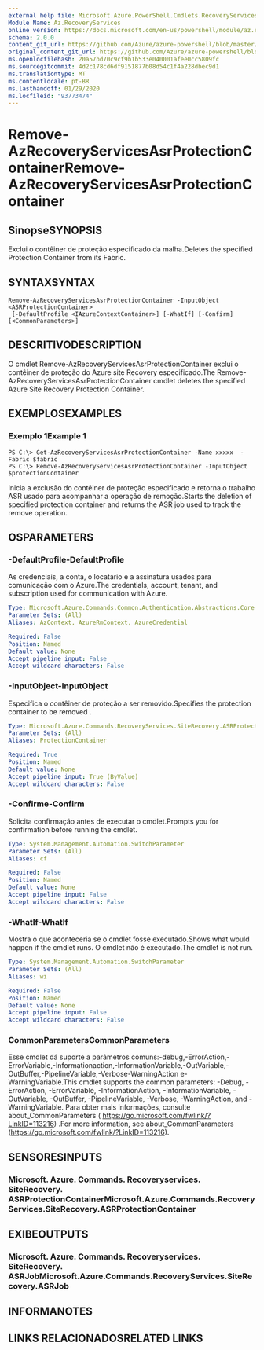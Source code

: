 ```yaml
---
external help file: Microsoft.Azure.PowerShell.Cmdlets.RecoveryServices.SiteRecovery.dll-Help.xml
Module Name: Az.RecoveryServices
online version: https://docs.microsoft.com/en-us/powershell/module/az.recoveryservices/remove-azrecoveryservicesasrprotectioncontainer
schema: 2.0.0
content_git_url: https://github.com/Azure/azure-powershell/blob/master/src/RecoveryServices/RecoveryServices/help/Remove-AzRecoveryServicesAsrProtectionContainer.md
original_content_git_url: https://github.com/Azure/azure-powershell/blob/master/src/RecoveryServices/RecoveryServices/help/Remove-AzRecoveryServicesAsrProtectionContainer.md
ms.openlocfilehash: 20a57bd70c9cf9b1b533e040001afee0cc5809fc
ms.sourcegitcommit: 4d2c178cd6df9151877b08d54c1f4a228dbec9d1
ms.translationtype: MT
ms.contentlocale: pt-BR
ms.lasthandoff: 01/29/2020
ms.locfileid: "93773474"
---
```

# <span data-ttu-id="0517e-101">Remove-AzRecoveryServicesAsrProtectionContainer</span><span class="sxs-lookup"><span data-stu-id="0517e-101">Remove-AzRecoveryServicesAsrProtectionContainer</span></span>

## <span data-ttu-id="0517e-102">Sinopse</span><span class="sxs-lookup"><span data-stu-id="0517e-102">SYNOPSIS</span></span>
<span data-ttu-id="0517e-103">Exclui o contêiner de proteção especificado da malha.</span><span class="sxs-lookup"><span data-stu-id="0517e-103">Deletes the specified Protection Container from its Fabric.</span></span>

## <span data-ttu-id="0517e-104">SYNTAX</span><span class="sxs-lookup"><span data-stu-id="0517e-104">SYNTAX</span></span>

```
Remove-AzRecoveryServicesAsrProtectionContainer -InputObject <ASRProtectionContainer>
 [-DefaultProfile <IAzureContextContainer>] [-WhatIf] [-Confirm] [<CommonParameters>]
```

## <span data-ttu-id="0517e-105">DESCRITIVO</span><span class="sxs-lookup"><span data-stu-id="0517e-105">DESCRIPTION</span></span>
<span data-ttu-id="0517e-106">O cmdlet Remove-AzRecoveryServicesAsrProtectionContainer exclui o contêiner de proteção do Azure site Recovery especificado.</span><span class="sxs-lookup"><span data-stu-id="0517e-106">The Remove-AzRecoveryServicesAsrProtectionContainer cmdlet deletes the specified Azure Site Recovery Protection Container.</span></span>

## <span data-ttu-id="0517e-107">EXEMPLOS</span><span class="sxs-lookup"><span data-stu-id="0517e-107">EXAMPLES</span></span>

### <span data-ttu-id="0517e-108">Exemplo 1</span><span class="sxs-lookup"><span data-stu-id="0517e-108">Example 1</span></span>
```
PS C:\> Get-AzRecoveryServicesAsrProtectionContainer -Name xxxxx  -Fabric $fabric
PS C:\> Remove-AzRecoveryServicesAsrProtectionContainer -InputObject $protectionContainer
```

<span data-ttu-id="0517e-109">Inicia a exclusão do contêiner de proteção especificado e retorna o trabalho ASR usado para acompanhar a operação de remoção.</span><span class="sxs-lookup"><span data-stu-id="0517e-109">Starts the deletion of specified protection container and returns the ASR job used to track the remove operation.</span></span>

## <span data-ttu-id="0517e-110">OS</span><span class="sxs-lookup"><span data-stu-id="0517e-110">PARAMETERS</span></span>

### <span data-ttu-id="0517e-111">-DefaultProfile</span><span class="sxs-lookup"><span data-stu-id="0517e-111">-DefaultProfile</span></span>
<span data-ttu-id="0517e-112">As credenciais, a conta, o locatário e a assinatura usados para comunicação com o Azure.</span><span class="sxs-lookup"><span data-stu-id="0517e-112">The credentials, account, tenant, and subscription used for communication with Azure.</span></span>

```yaml
Type: Microsoft.Azure.Commands.Common.Authentication.Abstractions.Core.IAzureContextContainer
Parameter Sets: (All)
Aliases: AzContext, AzureRmContext, AzureCredential

Required: False
Position: Named
Default value: None
Accept pipeline input: False
Accept wildcard characters: False
```

### <span data-ttu-id="0517e-113">-InputObject</span><span class="sxs-lookup"><span data-stu-id="0517e-113">-InputObject</span></span>
<span data-ttu-id="0517e-114">Especifica o contêiner de proteção a ser removido.</span><span class="sxs-lookup"><span data-stu-id="0517e-114">Specifies the protection container to be removed .</span></span>

```yaml
Type: Microsoft.Azure.Commands.RecoveryServices.SiteRecovery.ASRProtectionContainer
Parameter Sets: (All)
Aliases: ProtectionContainer

Required: True
Position: Named
Default value: None
Accept pipeline input: True (ByValue)
Accept wildcard characters: False
```

### <span data-ttu-id="0517e-115">-Confirme</span><span class="sxs-lookup"><span data-stu-id="0517e-115">-Confirm</span></span>
<span data-ttu-id="0517e-116">Solicita confirmação antes de executar o cmdlet.</span><span class="sxs-lookup"><span data-stu-id="0517e-116">Prompts you for confirmation before running the cmdlet.</span></span>

```yaml
Type: System.Management.Automation.SwitchParameter
Parameter Sets: (All)
Aliases: cf

Required: False
Position: Named
Default value: None
Accept pipeline input: False
Accept wildcard characters: False
```

### <span data-ttu-id="0517e-117">-WhatIf</span><span class="sxs-lookup"><span data-stu-id="0517e-117">-WhatIf</span></span>
<span data-ttu-id="0517e-118">Mostra o que aconteceria se o cmdlet fosse executado.</span><span class="sxs-lookup"><span data-stu-id="0517e-118">Shows what would happen if the cmdlet runs.</span></span>
<span data-ttu-id="0517e-119">O cmdlet não é executado.</span><span class="sxs-lookup"><span data-stu-id="0517e-119">The cmdlet is not run.</span></span>

```yaml
Type: System.Management.Automation.SwitchParameter
Parameter Sets: (All)
Aliases: wi

Required: False
Position: Named
Default value: None
Accept pipeline input: False
Accept wildcard characters: False
```

### <span data-ttu-id="0517e-120">CommonParameters</span><span class="sxs-lookup"><span data-stu-id="0517e-120">CommonParameters</span></span>
<span data-ttu-id="0517e-121">Esse cmdlet dá suporte a parâmetros comuns:-debug,-ErrorAction,-ErrorVariable,-Informationaction,-InformationVariable,-OutVariable,-OutBuffer,-PipelineVariable,-Verbose-WarningAction e-WarningVariable.</span><span class="sxs-lookup"><span data-stu-id="0517e-121">This cmdlet supports the common parameters: -Debug, -ErrorAction, -ErrorVariable, -InformationAction, -InformationVariable, -OutVariable, -OutBuffer, -PipelineVariable, -Verbose, -WarningAction, and -WarningVariable.</span></span> <span data-ttu-id="0517e-122">Para obter mais informações, consulte about_CommonParameters ( https://go.microsoft.com/fwlink/?LinkID=113216) .</span><span class="sxs-lookup"><span data-stu-id="0517e-122">For more information, see about_CommonParameters (https://go.microsoft.com/fwlink/?LinkID=113216).</span></span>

## <span data-ttu-id="0517e-123">SENSORES</span><span class="sxs-lookup"><span data-stu-id="0517e-123">INPUTS</span></span>

### <span data-ttu-id="0517e-124">Microsoft. Azure. Commands. Recoveryservices. SiteRecovery. ASRProtectionContainer</span><span class="sxs-lookup"><span data-stu-id="0517e-124">Microsoft.Azure.Commands.RecoveryServices.SiteRecovery.ASRProtectionContainer</span></span>

## <span data-ttu-id="0517e-125">EXIBE</span><span class="sxs-lookup"><span data-stu-id="0517e-125">OUTPUTS</span></span>

### <span data-ttu-id="0517e-126">Microsoft. Azure. Commands. Recoveryservices. SiteRecovery. ASRJob</span><span class="sxs-lookup"><span data-stu-id="0517e-126">Microsoft.Azure.Commands.RecoveryServices.SiteRecovery.ASRJob</span></span>

## <span data-ttu-id="0517e-127">INFORMA</span><span class="sxs-lookup"><span data-stu-id="0517e-127">NOTES</span></span>

## <span data-ttu-id="0517e-128">LINKS RELACIONADOS</span><span class="sxs-lookup"><span data-stu-id="0517e-128">RELATED LINKS</span></span>
